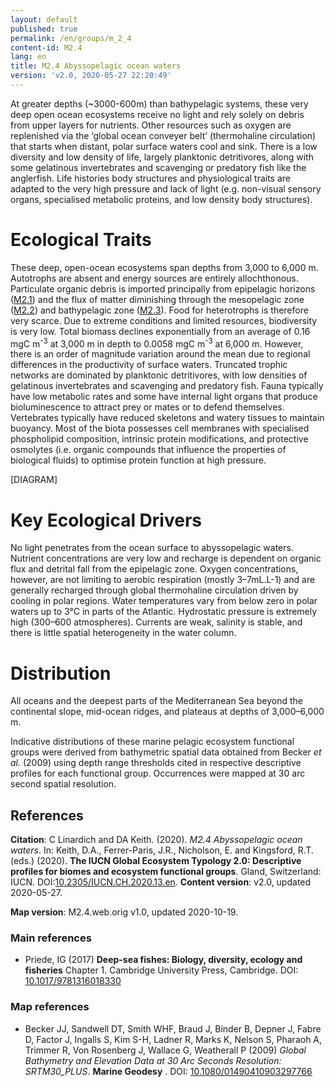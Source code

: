```yaml
---
layout: default
published: true
permalink: /en/groups/m_2_4
content-id: M2.4
lang: en
title: M2.4 Abyssopelagic ocean waters
version: 'v2.0, 2020-05-27 22:20:49'
---
```


At greater depths (~3000-600m) than bathypelagic systems, these very deep open ocean ecosystems receive no light and rely solely on debris from upper layers for nutrients. Other resources such as oxygen are replenished via the ‘global ocean conveyer belt’ (thermohaline circulation) that starts when distant, polar surface waters cool and sink. There is a low diversity and low density of life, largely planktonic detritivores, along with some gelatinous invertebrates and scavenging or predatory fish like the anglerfish. Life histories body structures and physiological traits are adapted to the very high pressure and lack of light (e.g. non-visual sensory organs, specialised metabolic proteins, and low density body structures).

# Ecological Traits
 
These deep, open-ocean ecosystems span depths from 3,000 to 6,000 m. Autotrophs are absent and energy sources are entirely allochthonous. Particulate organic debris is imported principally from epipelagic horizons ([M2.1](/explore/groups/M2.1)) and the flux of matter diminishing through the mesopelagic zone ([M2.2](/explore/groups/M2.2)) and bathypelagic zone ([M2.3](/explore/groups/M2.3)). Food for heterotrophs is therefore very scarce. Due to extreme conditions and limited resources, biodiversity is very low. Total biomass declines exponentially from an average of 0.16 mgC m<sup>-3</sup> at 3,000 m in depth to 0.0058 mgC m<sup>-3</sup> at 6,000 m. However, there is an order of magnitude variation around the mean due to regional differences in the productivity of surface waters. Truncated trophic networks are dominated by planktonic detritivores, with low densities of gelatinous invertebrates and scavenging and predatory fish. Fauna typically have low metabolic rates and some have internal light organs that produce bioluminescence to attract prey or mates or to defend themselves. Vertebrates typically have reduced skeletons and watery tissues to maintain buoyancy. Most of the biota possesses cell membranes with specialised phospholipid composition, intrinsic protein modifications, and protective osmolytes (i.e. organic compounds that influence the properties of biological fluids) to optimise protein function at high pressure.

[DIAGRAM]

# Key Ecological Drivers
 
No light penetrates from the ocean surface to abyssopelagic waters. Nutrient concentrations are very low and recharge is dependent on organic flux and detrital fall from the epipelagic zone. Oxygen concentrations, however, are not limiting to aerobic respiration (mostly 3–7mL.L-1) and are generally recharged through global thermohaline circulation driven by cooling in polar regions. Water temperatures vary from below zero in polar waters up to 3°C in parts of the Atlantic. Hydrostatic pressure is extremely high (300–600 atmospheres). Currents are weak, salinity is stable, and there is little spatial heterogeneity in the water column.
 
# Distribution
 
All oceans and the deepest parts of the Mediterranean Sea beyond the continental slope, mid-ocean ridges, and plateaus at depths of 3,000–6,000 m.

Indicative distributions of these marine pelagic ecosystem functional groups were derived from bathymetric spatial data obtained from Becker _et al._ (2009) using depth range thresholds cited in respective descriptive profiles for each functional group. Occurrences were mapped at 30 arc second spatial resolution.

## References

**Citation**: C Linardich and DA Keith. (2020). *M2.4 Abyssopelagic ocean waters*. In: Keith, D.A., Ferrer-Paris, J.R., Nicholson, E. and Kingsford, R.T. (eds.) (2020). **The IUCN Global Ecosystem Typology 2.0: Descriptive profiles for biomes and ecosystem functional groups**. Gland, Switzerland: IUCN. DOI:[10.2305/IUCN.CH.2020.13.en](https://doi.org/10.2305/IUCN.CH.2020.13.en).
**Content version**: v2.0, updated 2020-05-27.

**Map version**: M2.4.web.orig v1.0, updated 2020-10-19.

### Main references
* Priede, IG  (2017) **Deep-sea fishes: Biology, diversity, ecology and fisheries** Chapter 1. Cambridge University Press, Cambridge. DOI: [10.1017/9781316018330](http://doi.org/10.1017/9781316018330)

### Map references
* Becker JJ, Sandwell DT, Smith WHF, Braud J, Binder B, Depner J, Fabre D, Factor J, Ingalls S, Kim S-H, Ladner R, Marks K, Nelson S, Pharaoh A, Trimmer R, Von Rosenberg J, Wallace G, Weatherall P  (2009) *Global Bathymetry and Elevation Data at 30 Arc Seconds Resolution: SRTM30_PLUS*. **Marine Geodesy** . DOI: [10.1080/01490410903297766](http://doi.org/10.1080/01490410903297766)
